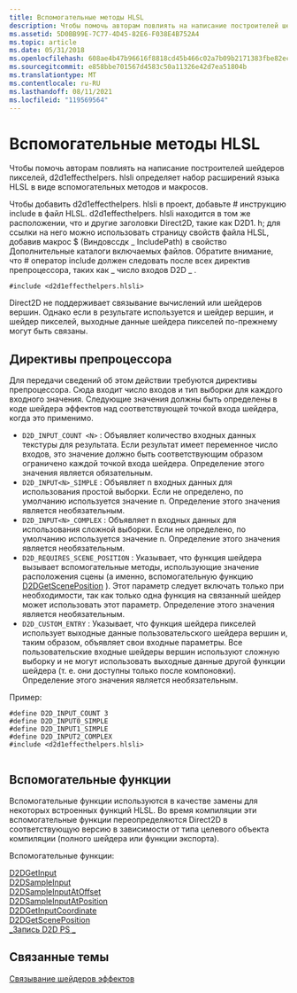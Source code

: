 ```yaml
---
title: Вспомогательные методы HLSL
description: Чтобы помочь авторам повлиять на написание построителей шейдеров пикселей, d2d1effecthelpers. hlsli определяет набор расширений языка HLSL в виде вспомогательных методов и макросов.
ms.assetid: 5D0BB99E-7C77-4D45-82E6-F038E4B752A4
ms.topic: article
ms.date: 05/31/2018
ms.openlocfilehash: 608ae4b47b96616f8818cd45b466c02a7b09b2171383fbe82ecbe055ed0915b8
ms.sourcegitcommit: e858bbe701567d4583c50a11326e42d7ea51804b
ms.translationtype: MT
ms.contentlocale: ru-RU
ms.lasthandoff: 08/11/2021
ms.locfileid: "119569564"
---
```

# <a name="hlsl-helpers"></a>Вспомогательные методы HLSL

Чтобы помочь авторам повлиять на написание построителей шейдеров пикселей, d2d1effecthelpers. hlsli определяет набор расширений языка HLSL в виде вспомогательных методов и макросов.

Чтобы добавить d2d1effecthelpers. hlsli в проект, добавьте \# инструкцию include в файл HLSL. d2d1effecthelpers. hlsli находится в том же расположении, что и другие заголовки Direct2D, такие как D2D1. h; для ссылки на него можно использовать страницу свойств файла HLSL, добавив макрос $ (Виндовссдк \_ IncludePath) в свойство Дополнительные каталоги включаемых файлов. Обратите внимание, что \# оператор include должен следовать после всех директив препроцессора, таких как \_ число входов D2D \_ .

``` syntax
#include <d2d1effecthelpers.hlsli>
```

Direct2D не поддерживает связывание вычислений или шейдеров вершин. Однако если в результате используется и шейдер вершин, и шейдер пикселей, выходные данные шейдера пикселей по-прежнему могут быть связаны.

## <a name="preprocessor-directives"></a>Директивы препроцессора

Для передачи сведений об этом действии требуются директивы препроцессора. Сюда входит число входов и тип выборки для каждого входного значения. Следующие значения должны быть определены в коде шейдера эффектов над соответствующей точкой входа шейдера, когда это применимо.

-   `D2D_INPUT_COUNT <N>` : Объявляет количество входных данных текстуры для результата. Если результат имеет переменное число входов, это значение должно быть соответствующим образом ограничено каждой точкой входа шейдера. Определение этого значения является обязательным.
-   `D2D_INPUT<N>_SIMPLE` : Объявляет n входных данных для использования простой выборки. Если не определено, по умолчанию используется значение n. Определение этого значения является необязательным.
-   `D2D_INPUT<N>_COMPLEX` : Объявляет n входных данных для использования сложной выборки. Если не определено, по умолчанию используется значение n. Определение этого значения является необязательным.
-   `D2D_REQUIRES_SCENE_POSITION` : Указывает, что функция шейдера вызывает вспомогательные методы, использующие значение расположения сцены (а именно, вспомогательную функцию [D2DGetScenePosition](d2dgetsceneposition.md) ). Этот параметр следует включать только при необходимости, так как только одна функция на связанный шейдер может использовать этот параметр. Определение этого значения является необязательным.
-   `D2D_CUSTOM_ENTRY` : Указывает, что функция шейдера пикселей использует выходные данные пользовательского шейдера вершин и, таким образом, объявляет свои входные параметры. Все пользовательские входные шейдеры вершин используют сложную выборку и не могут использовать выходные данные другой функции шейдера (т. е. они доступны только после компоновки). Определение этого значения является необязательным.

Пример:

``` syntax
#define D2D_INPUT_COUNT 3
#define D2D_INPUT0_SIMPLE
#define D2D_INPUT1_SIMPLE
#define D2D_INPUT2_COMPLEX
#include <d2d1effecthelpers.hlsli>
          
```

## <a name="helper-functions"></a>Вспомогательные функции

Вспомогательные функции используются в качестве замены для некоторых встроенных функций HLSL. Во время компиляции эти вспомогательные функции переопределяются Direct2D в соответствующую версию в зависимости от типа целевого объекта компиляции (полного шейдера или функции экспорта).

Вспомогательные функции:

<dl>

[D2DGetInput](d2dgetinput.md)  
[D2DSampleInput](d2dsampleinput.md)  
[D2DSampleInputAtOffset](d2dsampleinputatoffset.md)  
[D2DSampleInputAtPosition](d2dsampleinputatposition.md)  
[D2DGetInputCoordinate](d2dgetinputcoordinate.md)  
[D2DGetScenePosition](d2dgetsceneposition.md)  
[\_Запись D2D PS \_](d2d-ps-entry.md)  
</dl>

## <a name="related-topics"></a>Связанные темы

<dl> <dt>

[Связывание шейдеров эффектов](effect-shader-linking.md)
</dt> </dl>

 

 




